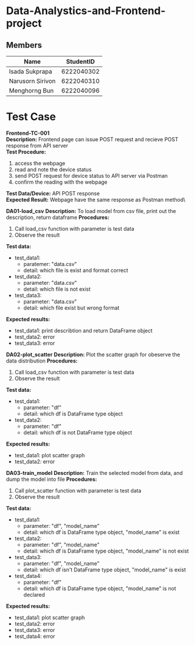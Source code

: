 # Data-Analystics-and-Frontend-project

## Members

| Name | StudentID |
|--|--|
| Isada Sukprapa| 6222040302 |
| Narusorn Sirivon  | 6222040310 |
| Menghorng Bun | 6222040096 |


# Test Case
**Frontend-TC-001**\
**Description:**
Frontend page can issue POST request and recieve POST response from API server\
**Test Procedure:**
1. access the webpage
2. read and note the device status
3. send POST request for device status to API server via Postman
4. confirm the reading with the webpage
<a/>

**Test Data/Device:**
API POST response\
**Expected Result:**
Webpage have the same response as Postman method\

**DA01-load_csv**
**Description:** To load model from csv file, print out the description, return dataframe
**Procedures:**
1. Call load_csv function with parameter is test data
2. Observe the result

**Test data:**
- test_data1: 
	- paratemer: "data.csv"
	- detail: which file is exist and format correct
- test_data2: 
	- parameter: "data.csv"
	- detail: which file is not exist
- test_data3: 
	- parameter: "data.csv"
	- detail: which file exist but wrong format

**Expected results:**
- test_data1: print describtion and return DataFrame object
- test_data2: error
- test_data3: error

**DA02-plot_scatter**
**Description:** Plot the scatter graph for obeserve the data distribution
**Procedures:**
1. Call load_csv function with parameter is test data
2. Observe the result

**Test data:**
- test_data1:
	- parameter: "df"
	- detail: which df is DataFrame type object
- test_data2:
	- parameter: "df"
	- detail: which df is not DataFrame type object

**Expected results:**
- test_data1: plot scatter graph
- test_data2: error

**DA03-train_model**
**Description:** Train the selected model from data, and dump the model into file 
**Procedures:**
1. Call plot_scatter function with parameter is test data
2. Observe the result

**Test data:**
- test_data1: 
	- parameter: "df", "model_name"
	- detail: which df is DataFrame type object, "model_name" is exist
- test_data2:
	- parameter: "df", "model_name"
	- detail: which df is DataFrame type object, "model_name" is not exist
- test_data3:
	- parameter: "df", "model_name"
	- detail: which df isn't DataFrame type object, "model_name" is exist
- test_data4:
	- parameter: "df"
	- detail: which df is DataFrame type object, "model_name" is not declared

**Expected results:**
- test_data1: plot scatter graph
- test_data2: error
- test_data3: error
- test_data4: error
